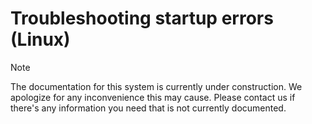 ﻿# Troubleshooting startup errors (Linux)

> [!NOTE]
> The documentation for this system is currently under construction. We apologize for any inconvenience this may cause. Please
> contact us if there's any information you need that is not currently documented.
